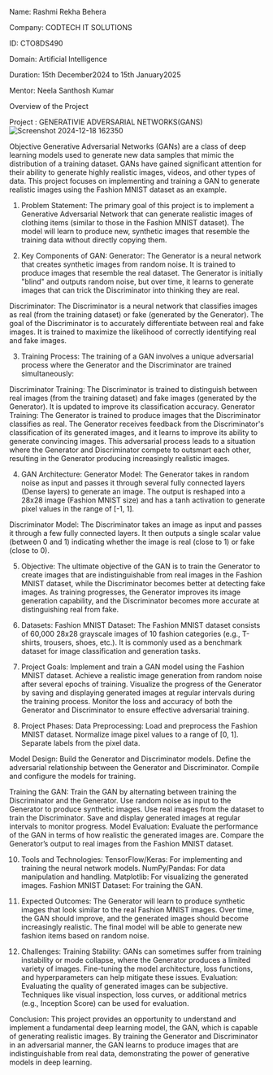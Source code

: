Name: Rashmi Rekha Behera

Company: CODTECH IT SOLUTIONS

ID: CTO8DS490

Domain: Artificial Intelligence

Duration: 15th December2024 to 15th January2025

Mentor: Neela Santhosh Kumar

Overview of the Project 

Project : GENERATIVIE ADVERSARIAL NETWORKS(GANS)
![Screenshot 2024-12-18 162350](https://github.com/user-attachments/assets/e4ba6f41-e013-44c0-96fd-e5414c8342ee)


Objective 
Generative Adversarial Networks (GANs) are a class of deep learning models used to generate new data samples that mimic the distribution of a training dataset. GANs have gained significant attention for their ability to generate highly realistic images, videos, and other types of data. This project focuses on implementing and training a GAN to generate realistic images using the Fashion MNIST dataset as an example.

1. Problem Statement:
The primary goal of this project is to implement a Generative Adversarial Network that can generate realistic images of clothing items (similar to those in the Fashion MNIST dataset). The model will learn to produce new, synthetic images that resemble the training data without directly copying them.

2. Key Components of GAN:
Generator: The Generator is a neural network that creates synthetic images from random noise. It is trained to produce images that resemble the real dataset. The Generator is initially "blind" and outputs random noise, but over time, it learns to generate images that can trick the Discriminator into thinking they are real.

Discriminator: The Discriminator is a neural network that classifies images as real (from the training dataset) or fake (generated by the Generator). The goal of the Discriminator is to accurately differentiate between real and fake images. It is trained to maximize the likelihood of correctly identifying real and fake images.

3. Training Process:
The training of a GAN involves a unique adversarial process where the Generator and the Discriminator are trained simultaneously:

Discriminator Training: The Discriminator is trained to distinguish between real images (from the training dataset) and fake images (generated by the Generator). It is updated to improve its classification accuracy.
Generator Training: The Generator is trained to produce images that the Discriminator classifies as real. The Generator receives feedback from the Discriminator's classification of its generated images, and it learns to improve its ability to generate convincing images.
This adversarial process leads to a situation where the Generator and Discriminator compete to outsmart each other, resulting in the Generator producing increasingly realistic images.

4. GAN Architecture:
Generator Model: The Generator takes in random noise as input and passes it through several fully connected layers (Dense layers) to generate an image. The output is reshaped into a 28x28 image (Fashion MNIST size) and has a tanh activation to generate pixel values in the range of [-1, 1].

Discriminator Model: The Discriminator takes an image as input and passes it through a few fully connected layers. It then outputs a single scalar value (between 0 and 1) indicating whether the image is real (close to 1) or fake (close to 0).

5. Objective:
The ultimate objective of the GAN is to train the Generator to create images that are indistinguishable from real images in the Fashion MNIST dataset, while the Discriminator becomes better at detecting fake images. As training progresses, the Generator improves its image generation capability, and the Discriminator becomes more accurate at distinguishing real from fake.

6. Datasets:
Fashion MNIST Dataset: The Fashion MNIST dataset consists of 60,000 28x28 grayscale images of 10 fashion categories (e.g., T-shirts, trousers, shoes, etc.). It is commonly used as a benchmark dataset for image classification and generation tasks.

8. Project Goals:
Implement and train a GAN model using the Fashion MNIST dataset.
Achieve a realistic image generation from random noise after several epochs of training.
Visualize the progress of the Generator by saving and displaying generated images at regular intervals during the training process.
Monitor the loss and accuracy of both the Generator and Discriminator to ensure effective adversarial training.

9. Project Phases:
Data Preprocessing:
Load and preprocess the Fashion MNIST dataset.
Normalize image pixel values to a range of [0, 1].
Separate labels from the pixel data.

Model Design:
Build the Generator and Discriminator models.
Define the adversarial relationship between the Generator and Discriminator.
Compile and configure the models for training.

Training the GAN:
Train the GAN by alternating between training the Discriminator and the Generator.
Use random noise as input to the Generator to produce synthetic images.
Use real images from the dataset to train the Discriminator.
Save and display generated images at regular intervals to monitor progress.
Model Evaluation:
Evaluate the performance of the GAN in terms of how realistic the generated images are.
Compare the Generator’s output to real images from the Fashion MNIST dataset.

10. Tools and Technologies:
TensorFlow/Keras: For implementing and training the neural network models.
NumPy/Pandas: For data manipulation and handling.
Matplotlib: For visualizing the generated images.
Fashion MNIST Dataset: For training the GAN.

11. Expected Outcomes:
The Generator will learn to produce synthetic images that look similar to the real Fashion MNIST images.
Over time, the GAN should improve, and the generated images should become increasingly realistic.
The final model will be able to generate new fashion items based on random noise.

12. Challenges:
Training Stability: GANs can sometimes suffer from training instability or mode collapse, where the Generator produces a limited variety of images. Fine-tuning the model architecture, loss functions, and hyperparameters can help mitigate these issues.
Evaluation: Evaluating the quality of generated images can be subjective. Techniques like visual inspection, loss curves, or additional metrics (e.g., Inception Score) can be used for evaluation.

Conclusion:
This project provides an opportunity to understand and implement a fundamental deep learning model, the GAN, which is capable of generating realistic images. By training the Generator and Discriminator in an adversarial manner, the GAN learns to produce images that are indistinguishable from real data, demonstrating the power of generative models in deep learning.






